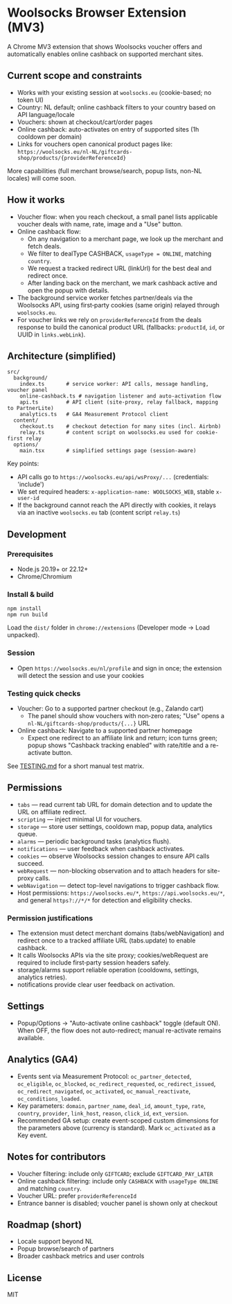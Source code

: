 # Woolsocks Browser Extension (MV3)

A Chrome MV3 extension that shows Woolsocks voucher offers and automatically enables online cashback on supported merchant sites.

## Current scope and constraints

- Works with your existing session at `woolsocks.eu` (cookie-based; no token UI)
- Country: NL default; online cashback filters to your country based on API language/locale
- Vouchers: shown at checkout/cart/order pages
- Online cashback: auto-activates on entry of supported sites (1h cooldown per domain)
- Links for vouchers open canonical product pages like:
  `https://woolsocks.eu/nl-NL/giftcards-shop/products/{providerReferenceId}`

More capabilities (full merchant browse/search, popup lists, non-NL locales) will come soon.

## How it works

- Voucher flow: when you reach checkout, a small panel lists applicable voucher deals with name, rate, image and a "Use" button.
- Online cashback flow:
  - On any navigation to a merchant page, we look up the merchant and fetch deals.
  - We filter to dealType CASHBACK, `usageType = ONLINE`, matching `country`.
  - We request a tracked redirect URL (linkUrl) for the best deal and redirect once.
  - After landing back on the merchant, we mark cashback active and open the popup with details.
- The background service worker fetches partner/deals via the Woolsocks API, using first‑party cookies (same origin) relayed through `woolsocks.eu`.
- For voucher links we rely on `providerReferenceId` from the deals response to build the canonical product URL (fallbacks: `productId`, `id`, or UUID in `links.webLink`).

## Architecture (simplified)

```
src/
  background/
    index.ts       # service worker: API calls, message handling, voucher panel
    online-cashback.ts # navigation listener and auto-activation flow
    api.ts         # API client (site-proxy, relay fallback, mapping to PartnerLite)
    analytics.ts   # GA4 Measurement Protocol client
  content/
    checkout.ts    # checkout detection for many sites (incl. Airbnb)
    relay.ts       # content script on woolsocks.eu used for cookie-first relay
  options/
    main.tsx       # simplified settings page (session-aware)
```

Key points:
- API calls go to `https://woolsocks.eu/api/wsProxy/...` (credentials: 'include')
- We set required headers: `x-application-name: WOOLSOCKS_WEB`, stable `x-user-id`
- If the background cannot reach the API directly with cookies, it relays via an inactive `woolsocks.eu` tab (content script `relay.ts`)

## Development

### Prerequisites
- Node.js 20.19+ or 22.12+
- Chrome/Chromium

### Install & build
```
npm install
npm run build
```
Load the `dist/` folder in `chrome://extensions` (Developer mode → Load unpacked).

### Session
- Open `https://woolsocks.eu/nl/profile` and sign in once; the extension will detect the session and use your cookies

### Testing quick checks
- Voucher: Go to a supported partner checkout (e.g., Zalando cart)
  - The panel should show vouchers with non‑zero rates; "Use" opens a `nl-NL/giftcards-shop/products/{...}` URL
- Online cashback: Navigate to a supported partner homepage
  - Expect one redirect to an affiliate link and return; icon turns green; popup shows "Cashback tracking enabled" with rate/title and a re-activate button.

See [TESTING.md](TESTING.md) for a short manual test matrix.

## Permissions
- `tabs` — read current tab URL for domain detection and to update the URL on affiliate redirect.
- `scripting` — inject minimal UI for vouchers.
- `storage` — store user settings, cooldown map, popup data, analytics queue.
- `alarms` — periodic background tasks (analytics flush).
- `notifications` — user feedback when cashback activates.
- `cookies` — observe Woolsocks session changes to ensure API calls succeed.
- `webRequest` — non-blocking observation and to attach headers for site-proxy calls.
- `webNavigation` — detect top-level navigations to trigger cashback flow.
- Host permissions: `https://woolsocks.eu/*`, `https://api.woolsocks.eu/*`, and general `https?://*/*` for detection and eligibility checks.

### Permission justifications
- The extension must detect merchant domains (tabs/webNavigation) and redirect once to a tracked affiliate URL (tabs.update) to enable cashback.
- It calls Woolsocks APIs via the site proxy; cookies/webRequest are required to include first‑party session headers safely.
- storage/alarms support reliable operation (cooldowns, settings, analytics retries).
- notifications provide clear user feedback on activation.

## Settings
- Popup/Options → "Auto-activate online cashback" toggle (default ON). When OFF, the flow does not auto-redirect; manual re-activate remains available.

## Analytics (GA4)
- Events sent via Measurement Protocol: `oc_partner_detected`, `oc_eligible`, `oc_blocked`, `oc_redirect_requested`, `oc_redirect_issued`, `oc_redirect_navigated`, `oc_activated`, `oc_manual_reactivate`, `oc_conditions_loaded`.
- Key parameters: `domain`, `partner_name`, `deal_id`, `amount_type`, `rate`, `country`, `provider`, `link_host`, `reason`, `click_id`, `ext_version`.
- Recommended GA setup: create event-scoped custom dimensions for the parameters above (currency is standard). Mark `oc_activated` as a Key event.

## Notes for contributors
- Voucher filtering: include only `GIFTCARD`; exclude `GIFTCARD_PAY_LATER`
- Online cashback filtering: include only `CASHBACK` with `usageType ONLINE` and matching `country`.
- Voucher URL: prefer `providerReferenceId`
- Entrance banner is disabled; voucher panel is shown only at checkout

## Roadmap (short)
- Locale support beyond NL
- Popup browse/search of partners
- Broader cashback metrics and user controls

## License
MIT